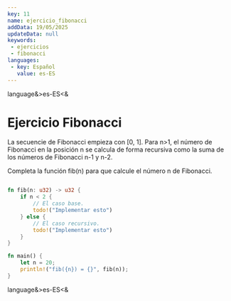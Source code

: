 ```yaml
---
key: 11
name: ejercicio_fibonacci
addData: 19/05/2025
updateData: null
keywords: 
 - ejercicios
 - fibonacci
languages:
 - key: Español
   value: es-ES
---
```

language&>es-ES<&
# Ejercicio Fibonacci

La secuencie de Fibonacci empieza con [0, 1]. Para n>1, el número de Fibonacci en la posición n se calcula de forma recursiva como la suma de los números de Fibonacci n-1 y n-2.

Completa la función fib(n) para que calcule el número n de Fibonacci.

```rust

fn fib(n: u32) -> u32 {
    if n < 2 {
        // El caso base.
        todo!("Implementar esto")
    } else {
        // El caso recursivo.
        todo!("Implementar esto")
    }
}

fn main() {
    let n = 20;
    println!("fib({n}) = {}", fib(n));
}
```
language&>es-ES<&